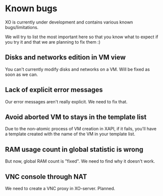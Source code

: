 # Known bugs

XO is currently under development and contains various known bugs/limitations.

We will try to list the most important here so that you know what to expect if you try it and that we are planning to fix them :)

## Disks and networks edition in VM view

You can't currently modify disks and networks on a VM. Will be fixed as soon as we can.

## Lack of explicit error messages

Our error messages aren't really explicit. We need to fix that.

## Avoid aborted VM to stays in the template list

Due to the non-atomic process of VM creation in XAPI, if it fails, you'll have a template created with the name of the VM in your template list.

## RAM usage count in global statistic is wrong

But now, global RAM count is "fixed". We need to find why it doesn't work.

## VNC console through NAT

We need to create a VNC proxy in XO-server. Planned.

